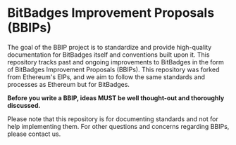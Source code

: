 # BitBadges Improvement Proposals (BBIPs)

The goal of the BBIP project is to standardize and provide high-quality documentation for BitBadges itself and conventions built upon it. This repository tracks past and ongoing improvements to BitBadges in the form of BitBadges Improvement Proposals (BBIPs). This repository was forked from Ethereum's EIPs, and we aim to follow the same standards and processes as Ethereum but for BitBadges.

**Before you write a BBIP, ideas MUST be well thought-out and thoroughly discussed.**

Please note that this repository is for documenting standards and not for help implementing them. For other questions and concerns regarding BBIPs, please contact us.